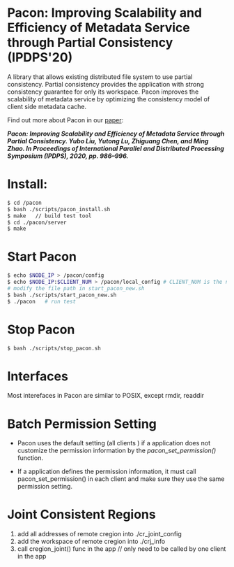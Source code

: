 # Pacon: Improving Scalability and Efficiency of Metadata Service through Partial Consistency (IPDPS'20)
A library that allows existing distributed file system to use partial consistency. Partial consistency provides the application with strong consistency guarantee for only its workspace. Pacon improves the scalability of metadata service by optimizing the consistency model of client side metadata cache. 

Find out more about Pacon in our [paper](https://ieeexplore.ieee.org/abstract/document/9139884):

***Pacon: Improving Scalability and Efficiency of Metadata Service through Partial Consistency. Yubo Liu, Yutong Lu, Zhiguang Chen, and Ming Zhao. In Proceedings of International Parallel and Distributed Processing Symposium (IPDPS), 2020, pp. 986–996.***

# Install:  
```bash
$ cd /pacon
$ bash ./scripts/pacon_install.sh   
$ make   // build test tool      
$ cd ./pacon/server
$ make 
```

# Start Pacon  
```bash
$ echo $NODE_IP > /pacon/config 
$ echo $NODE_IP:$CLIENT_NUM > /pacon/local_config # CLIENT_NUM is the number of current clients in this node  
# modify the file path in start_pacon_new.sh   
$ bash ./scripts/start_pacon_new.sh
$ ./pacon   # run test  
```

# Stop Pacon  
```bash
$ bash ./scripts/stop_pacon.sh
```

# Interfaces  
Most interefaces in Pacon are similar to POSIX, except rmdir, readdir  


# Batch Permission Setting
* Pacon uses the default setting (all clients ) if a application does not customize the permission information by the *pacon_set_permission()* function.

* If a application defines the permission information, it must call pacon_set_permission() in each client and make sure they use the same permission setting.  
 

# Joint Consistent Regions
1. add all addresses of remote cregion into ./cr_joint_config    
2. add the workspace of remote cregion into ./crj_info    
3. call cregion_joint() func in the app  // only need to be called by one client in the app   